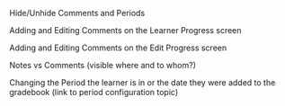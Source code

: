 Hide/Unhide Comments and Periods

Adding and Editing Comments on the Learner Progress screen

Adding and Editing Comments on the Edit Progress screen

Notes vs Comments (visible where and to whom?)

Changing the Period the learner is in or the date they were added to the gradebook (link to period configuration topic)